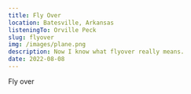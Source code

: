 ```yaml
---
title: Fly Over
location: Batesville, Arkansas
listeningTo: Orville Peck
slug: flyover
img: /images/plane.png
description: Now I know what flyover really means.
date: 2022-08-08
---
```


Fly over
